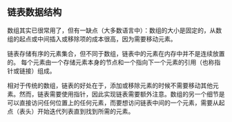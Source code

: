 ## 链表数据结构

数组其实已很常用了，但有一缺点（大多数语言中）：数组的大小是固定的，从数组的起点或中间插入或移除项的成本很高，因为需要移动元素。

链表存储有序的元素集合，但不同于数组，链表中的元素在内存中并不是连续放置的。 每个元素由一个存储元素本身的节点和一个指向下一个元素的引用（也称指针或链接）组成。

相对于传统的数组，链表的好处在于，添加或移除元素的时候不需要移动其他元素。然而，链表需要使用指针，因此实现链表需要额外注意。数组的另一个细节是可以直接访问任何位置上的任何元素，而要想访问链表中间的一个元素，需要从起点（表头）开始迭代列表直到找到所需的元素。

